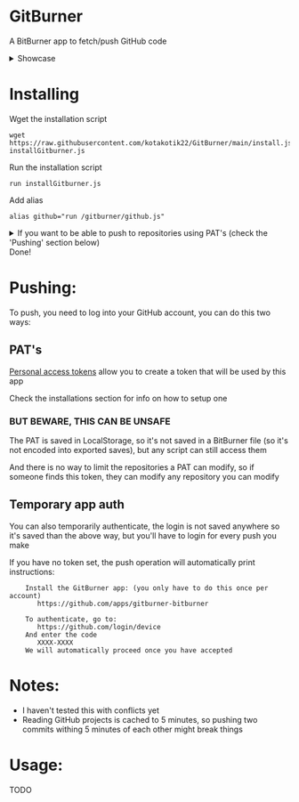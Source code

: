 # GitBurner
A BitBurner app to fetch/push GitHub code

<details>
  <summary>Showcase</summary>
  
  https://user-images.githubusercontent.com/61428759/147832588-fbac1738-9bba-46e5-9fde-a6ae7ebc5aa7.mp4
</details>

# Installing

Wget the installation script
```
wget https://raw.githubusercontent.com/kotakotik22/GitBurner/main/install.js installGitburner.js
```
Run the installation script
```
run installGitburner.js
```
Add alias
```
alias github="run /gitburner/github.js"
```
<details>
  <summary>If you want to be able to push to repositories using PAT's (check the 'Pushing' section below)</summary>
  
  If you want to be able to push, you need to use a [personal access token](https://docs.github.com/en/authentication/keeping-your-account-and-data-secure/creating-a-personal-access-token) 
  with public repo enabled
  
  This token is saved in the localstorage so it's not encoded into exported saves, but beware it's still not the most safe place to store tokens (it can be accessed by any script you run, for example)
  
  ```
  run /gitburner/settoken.js [your personal access token here]
  ```
</details>
Done!

# Pushing:
To push, you need to log into your GitHub account, you can do this two ways:

## PAT's
[Personal access tokens](https://docs.github.com/en/authentication/keeping-your-account-and-data-secure/creating-a-personal-access-token)
allow you to create a token that will be used by this app

Check the installations section for info on how to setup one

### **BUT BEWARE, THIS CAN BE UNSAFE**

The PAT is saved in LocalStorage, so it's not saved in a BitBurner file (so it's not encoded into exported saves), but any script can still access them

And there is no way to limit the repositories a PAT can modify, so if someone finds this token, they can modify any repository you can modify

## Temporary app auth
You can also temporarily authenticate, the login is not saved anywhere so it's saved than the above way, but you'll have to login for every push you make

If you have no token set, the push operation will automatically print instructions:

```
	Install the GitBurner app: (you only have to do this once per account)
	   https://github.com/apps/gitburner-bitburner

	To authenticate, go to:
	   https://github.com/login/device
	And enter the code
	   XXXX-XXXX
	We will automatically proceed once you have accepted
```

# Notes:
* I haven't tested this with conflicts yet
* Reading GitHub projects is cached to 5 minutes, so pushing two commits withing 5 minutes of each other might break things

# Usage:
TODO
